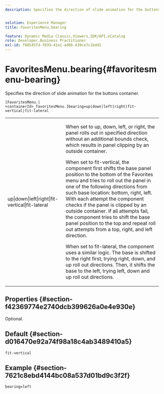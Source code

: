 ```yaml
---
description: Specifies the direction of slide animation for the buttons container.


solution: Experience Manager
title: FavoritesMenu.bearing

feature: Dynamic Media Classic,Viewers,SDK/API,eCatalog
role: Developer,Business Practitioner
exl-id: f08545fd-f039-41a1-ad0b-430ce7c1bdd1
---
```

# FavoritesMenu.bearing{#favoritesmenu-bearing}

Specifies the direction of slide animation for the buttons container.

`[FavoritesMenu.|<containerId>_favoritesMenu.]bearing=up|down|left|right|fit-vertical|fit-lateral`

<table id="table_2B109D2F91E64B5382B31921C3780FA5"> 
 <tbody> 
  <tr> 
   <td colname="col1"> <p><span class="codeph"> up|down|left|right|fit-vertical|fit-lateral</span> </p> </td> 
   <td colname="col2"> <p> When set to <span class="codeph"> up</span>, <span class="codeph"> down</span>, <span class="codeph"> left</span>, or <span class="codeph"> right</span>, the panel rolls out in specified direction without an additional bounds check, which results in panel clipping by an outside container. </p> <p>When set to <span class="codeph"> fit-vertical</span>, the component first shifts the base panel position to the bottom of the Favorites menu and tries to roll out the panel in one of the following directions from such base location: bottom, right, left. With each attempt the component checks if the panel is clipped by an outside container. If all attempts fail, the component tries to shift the base panel position to the top and repeat roll out attempts from a top, right, and left direction. </p> <p>When set to <span class="codeph"> fit-lateral</span>, the component uses a similar logic. The base is shifted to the right first, trying right, down, and up roll out directions. Then, it shifts the base to the left, trying left, down and up roll out directions. </p> </td> 
  </tr> 
 </tbody> 
</table>

## Properties {#section-f42369774e2740dcb399626a0e4e930e}

Optional.

## Default {#section-d016470e92a74f98a18c4ab3489410a5}

`fit-vertical`

## Example {#section-7621c8ebd4144bc08a537d01bd9c3f2f}

`bearing=left`
